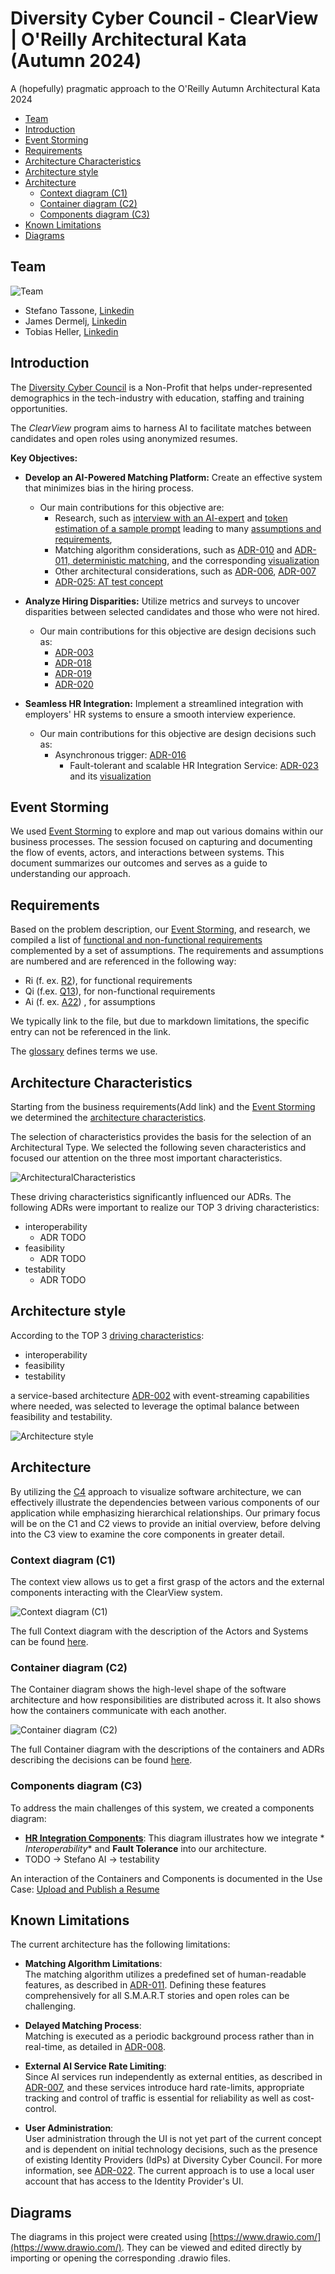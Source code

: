 # Diversity Cyber Council - ClearView | O'Reilly Architectural Kata (Autumn 2024)

A (hopefully) pragmatic approach to the O'Reilly Autumn Architectural Kata 2024

- [Team](#team)
- [Introduction](#introduction)
- [Event Storming](#event-storming)
- [Requirements](#requirements)
- [Architecture Characteristics](#architecture-characteristics)
- [Architecture style](#architecture-style)
- [Architecture](#architecture)
    - [Context diagram (C1)](#context-diagram-c1)
    - [Container diagram (C2)](#container-diagram-c2)
    - [Components diagram (C3)](#components-diagram-c3)
- [Known Limitations](#known-limitations)
- [Diagrams](#diagrams)

## Team

![Team](./ArchitectureCharacteristics/images/team.png)

- Stefano Tassone, [Linkedin](https://ch.linkedin.com/in/stefano-tassone)
- James Dermelj, [Linkedin](https://ch.linkedin.com/in/james-dermelj-493446119)
- Tobias Heller, [Linkedin](https://ch.linkedin.com/in/tobias-heller)

## Introduction

The [Diversity Cyber Council](https://www.diversitycybercouncil.com/) is a Non-Profit that helps under-represented
demographics in the tech-industry with education, staffing and training opportunities.

The *ClearView* program aims to harness AI to facilitate matches between candidates and open roles using anonymized
resumes.

**Key Objectives:**

- **Develop an AI-Powered Matching Platform:** Create an effective system that minimizes bias in the hiring process.
    - Our main contributions for this objective are:
        - Research, such as [interview with an AI-expert](/Requirements/Research/interview-ai-expert.md) and
          [token estimation of a sample prompt](/Requirements/Research/token-estimation.md) leading to many
          [assumptions and requirements](/Requirements/requirements-and-assumptions.md),
        - Matching algorithm considerations, such as [ADR-010](/ADR/ADR-010-create-features-from-story-not-resumes.md)
          and
          [ADR-011, deterministic matching](/ADR/ADR-011-deterministic-matching.md),
          and the corresponding [visualization](/C4/C3-components-matching.md)
        - Other architectural considerations, such as [ADR-006](/ADR/ADR-006-ai-models-run-on-separate-containers.md),
          [ADR-007](/ADR/ADR-007-use-of-external-llms.md)
        - [ADR-025: AT test concept](/ADR/ADR-025-ai-test-concept.md)

- **Analyze Hiring Disparities:** Utilize metrics and surveys to uncover disparities between selected candidates and
  those who were not hired.
    - Our main contributions for this objective are design decisions such as:
        - [ADR-003](/ADR/ADR-003-batch-for-analytics.md)
        - [ADR-018](/ADR/ADR-018-location-of-survey-triggers.md)
        - [ADR-019](/ADR/ADR-019-data-transmission-for-analytics.md)
        - [ADR-020](/ADR/ADR-020-externalizing-survey-processes.md)

- **Seamless HR Integration:** Implement a streamlined integration with employers' HR systems to ensure a smooth
  interview experience.
    - Our main contributions for this objective are design decisions such as:
        - Asynchronous trigger: [ADR-016](/ADR/ADR-016-matches-published-as-events.md)
            - Fault-tolerant and scalable HR Integration Service: [ADR-023](/ADR/ADR-023-adapters-for-hr-systems.md) and
              its
              [visualization](/C4/C3-components-hr-integration.md)

## Event Storming

We used [Event Storming](./EventStorming/event_storming.md) to explore and map out various domains within our business
processes. The session focused on capturing and documenting the flow of events, actors, and interactions between
systems. This document summarizes our outcomes and serves as a guide to understanding our approach.

## Requirements

Based on the problem description, our [Event Storming](./EventStorming/event_storming.md), and research, we compiled a
list of [functional
and non-functional requirements](/Requirements/requirements-and-assumptions.md) complemented by a set of assumptions.
The requirements and assumptions are numbered and are referenced in the following way:

- Ri (f. ex. [R2](/Requirements/requirements-and-assumptions.md)), for functional requirements
- Qi (f.ex. [Q13](/Requirements/requirements-and-assumptions.md)), for non-functional requirements
- Ai (f. ex. [A22](/Requirements/requirements-and-assumptions.md)) , for assumptions

We typically link to the file, but due to markdown limitations, the specific entry can not be referenced in the link.

The [glossary](/Requirements/glossary.md) defines terms we use.

## Architecture Characteristics

Starting from the business requirements(Add link) and the [Event Storming](./EventStorming/event_storming.md) we
determined the [architecture characteristics](/ArchitectureCharacteristics/Characteristics.md).

The selection of characteristics provides the basis for the selection of an Architectural Type. We selected the
following seven characteristics and focused our attention on the three most important characteristics.

![ArchitecturalCharacteristics](/ArchitectureCharacteristics/images/architecture-characteristics.png)

These driving characteristics significantly influenced our ADRs. The following ADRs were important to realize our
TOP 3 driving characteristics:

- interoperability
    - ADR TODO
- feasibility
    - ADR TODO
- testability
    - ADR TODO

## Architecture style

According to the TOP 3 [driving characteristics](/ArchitectureCharacteristics/Characteristics.md):

- interoperability
- feasibility
- testability

a service-based architecture [ADR-002](/ADR/ADR-002-architecture-style.md) with event-streaming capabilities where
needed, was selected to leverage the optimal balance between feasibility and testability.

![Architecture style](/ADR/images/ADR-002-architecture-style.png)

## Architecture

By utilizing the [C4](https://c4model.com/) approach to visualize software architecture, we can effectively illustrate
the dependencies between various components of our application while emphasizing hierarchical relationships. Our primary
focus will be on the C1 and C2 views to provide an initial overview, before delving into the C3 view to examine the core
components in greater detail.

### Context diagram (C1)

The context view allows us to get a first grasp of the actors and the external components interacting with the ClearView
system.

![Context diagram  (C1)](/C4/images/C1-Context.png)

The full Context diagram with the description of the Actors and Systems can be found [here](/C4/C1-context.md).

### Container diagram (C2)

The Container diagram shows the high-level shape of the software architecture and how responsibilities are distributed
across it.
It also shows how the containers communicate with each another.

![Container diagram (C2)](/C4/images/C2-Container.png)

The full Container diagram with the descriptions of the containers and ADRs describing the decisions can be
found [here](/C4/C2-container.md).

### Components diagram (C3)

To address the main challenges of this system, we created a components diagram:

- **[HR Integration Components](/C4/C3-components-hr-integration.md)**: This diagram illustrates how we integrate *
  *Interoperability** and **Fault Tolerance** into our architecture.
- TODO -> Stefano AI -> testability

An interaction of the Containers and Components is documented in the Use
Case: [Upload and Publish a Resume](/UseCases/use-case-upload-a-resume.md)

## Known Limitations

The current architecture has the following limitations:

- **Matching Algorithm Limitations**:  
  The matching algorithm utilizes a predefined set of human-readable features, as described
  in [ADR-011](/ADR/ADR-011-deterministic-matching.md). Defining these features comprehensively for all S.M.A.R.T
  stories and open roles can be challenging.

- **Delayed Matching Process**:  
  Matching is executed as a periodic background process rather than in real-time, as detailed
  in [ADR-008](/ADR/ADR-008-ui-reactivity.md).

- **External AI Service Rate Limiting**:  
  Since AI services run independently as external entities, as described
  in [ADR-007](/ADR/ADR-007-use-of-external-llms.md), and these services introduce hard rate-limits,
  appropriate tracking and control of traffic is essential for reliability as well as cost-control. 

- **User Administration**:  
  User administration through the UI is not yet part of the current concept and is dependent on initial technology
  decisions, such as the presence of existing Identity Providers (IdPs) at Diversity Cyber Council. For more
  information, see [ADR-022](/ADR/ADR-022-initial-technology-decisions.md). The current approach is to use a local user
  account that has access to the Identity Provider's UI.

## Diagrams

The diagrams in this project were created using [https://www.drawio.com/](https://www.drawio.com/). They can be viewed
and edited directly by importing or opening the corresponding .drawio files.


